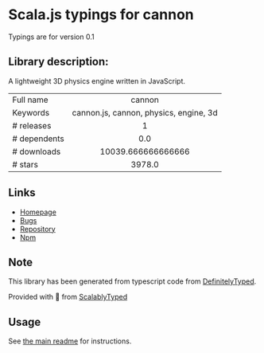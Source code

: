 
# Scala.js typings for cannon

Typings are for version 0.1

## Library description:
A lightweight 3D physics engine written in JavaScript.

|                    |                 |
| ------------------ | :-------------: |
| Full name          | cannon |
| Keywords           | cannon.js, cannon, physics, engine, 3d |
| # releases         | 1 |
| # dependents       | 0.0 |
| # downloads        | 10039.666666666666 |
| # stars            | 3978.0 |

## Links
- [Homepage](https://github.com/schteppe/cannon.js)
- [Bugs](https://github.com/schteppe/cannon.js/issues)
- [Repository](https://github.com/schteppe/cannon.js)
- [Npm](https://www.npmjs.com/package/cannon)
    


## Note
This library has been generated from typescript code from [DefinitelyTyped](https://definitelytyped.org).

Provided with :purple_heart: from [ScalablyTyped](https://github.com/oyvindberg/ScalablyTyped)

## Usage
See [the main readme](../../readme.md) for instructions.


